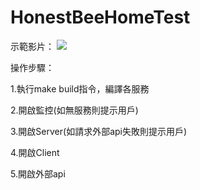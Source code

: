 # HonestBeeHomeTest

示範影片：
[![](https://img.youtube.com/vi/XR5hZTliENI/0.jpg)](https://youtu.be/XR5hZTliENI)


操作步驟：

1.執行make build指令，編譯各服務

2.開啟監控(如無服務則提示用戶)

3.開啟Server(如請求外部api失敗則提示用戶)

4.開啟Client

5.開啟外部api
